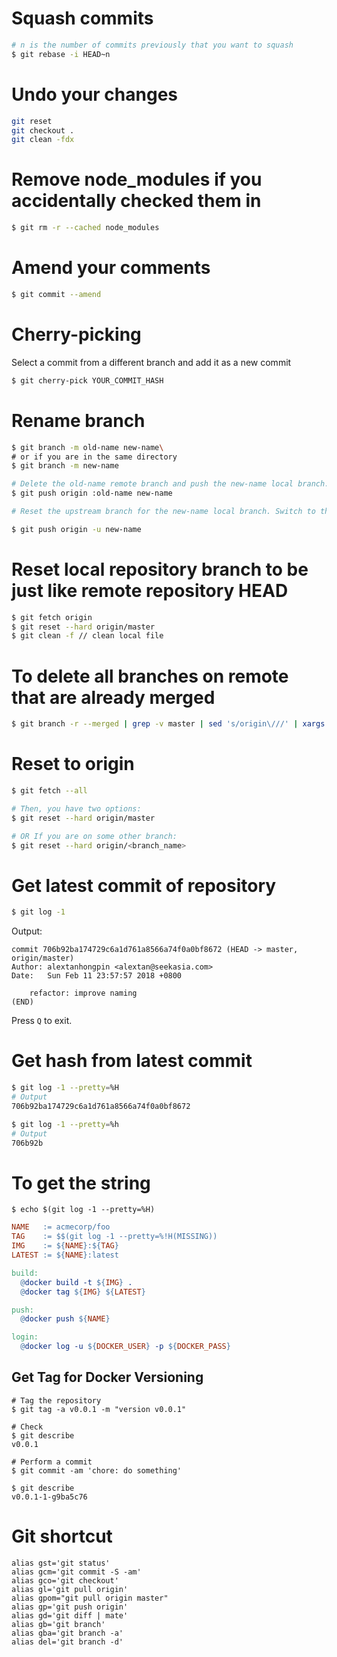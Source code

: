 # Squash commits

```bash
# n is the number of commits previously that you want to squash
$ git rebase -i HEAD~n
```

# Undo your changes

```bash
git reset
git checkout .
git clean -fdx
```

# Remove node_modules if you accidentally checked them in

```bash
$ git rm -r --cached node_modules
```

# Amend your comments

```bash
$ git commit --amend
```

# Cherry-picking

Select a commit from a different branch and add it as a new commit

```bash
$ git cherry-pick YOUR_COMMIT_HASH
```

# Rename branch

```bash
$ git branch -m old-name new-name\
# or if you are in the same directory
$ git branch -m new-name

# Delete the old-name remote branch and push the new-name local branch.
$ git push origin :old-name new-name

# Reset the upstream branch for the new-name local branch. Switch to the branch and then:

$ git push origin -u new-name

```

# Reset local repository branch to be just like remote repository HEAD
```bash 
$ git fetch origin
$ git reset --hard origin/master
$ git clean -f // clean local file
```

# To delete all branches on remote that are already merged

```bash
$ git branch -r --merged | grep -v master | sed 's/origin\///' | xargs -n 1 git push --delete origin
```


# Reset to origin
```bash
$ git fetch --all

# Then, you have two options:
$ git reset --hard origin/master

# OR If you are on some other branch:
$ git reset --hard origin/<branch_name>
```

# Get latest commit of repository
```bash
$ git log -1
```

Output: 
```
commit 706b92ba174729c6a1d761a8566a74f0a0bf8672 (HEAD -> master, origin/master)
Author: alextanhongpin <alextan@seekasia.com>
Date:   Sun Feb 11 23:57:57 2018 +0800

    refactor: improve naming
(END)
```

Press `Q` to exit.

# Get hash from latest commit

```bash
$ git log -1 --pretty=%H
# Output
706b92ba174729c6a1d761a8566a74f0a0bf8672
```


```bash
$ git log -1 --pretty=%h
# Output
706b92b
```

# To get the string

```
$ echo $(git log -1 --pretty=%H)
```

```Makefile
NAME   := acmecorp/foo
TAG    := $$(git log -1 --pretty=%!H(MISSING))
IMG    := ${NAME}:${TAG}
LATEST := ${NAME}:latest

build:
  @docker build -t ${IMG} .
  @docker tag ${IMG} ${LATEST}

push:
  @docker push ${NAME}

login:
  @docker log -u ${DOCKER_USER} -p ${DOCKER_PASS}
```

## Get Tag for Docker Versioning

```
# Tag the repository
$ git tag -a v0.0.1 -m "version v0.0.1"

# Check
$ git describe
v0.0.1

# Perform a commit
$ git commit -am 'chore: do something'

$ git describe
v0.0.1-1-g9ba5c76
```

# Git shortcut
```
alias gst='git status'
alias gcm='git commit -S -am'
alias gco='git checkout'
alias gl='git pull origin'
alias gpom="git pull origin master"
alias gp='git push origin'
alias gd='git diff | mate'
alias gb='git branch'
alias gba='git branch -a'
alias del='git branch -d'
```
